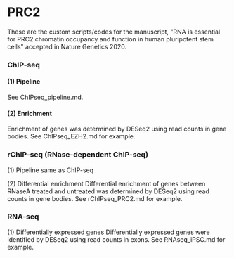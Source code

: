 # PRC2

These are the custom scripts/codes for the manuscript, "RNA is essential for PRC2 chromatin occupancy and function in human pluripotent stem cells" accepted in Nature Genetics 2020.

### ChIP-seq
#### (1) Pipeline
See ChIPseq_pipeline.md.

#### (2) Enrichment
Enrichment of genes was determined by DESeq2 using read counts in gene bodies. See ChIPseq_EZH2.md for example.

### rChIP-seq (RNase-dependent ChIP-seq)
(1) Pipeline
same as ChIP-seq

(2) Differential enrichment
Differential enrichment of genes between RNaseA treated and untreated was determined by DESeq2 using read counts in gene bodies. See rChIPseq_PRC2.md for example.

### RNA-seq
(1) Differentially expressed genes
Differentially expressed genes were identified by DESeq2 using read counts in exons. See RNAseq_iPSC.md for example.

